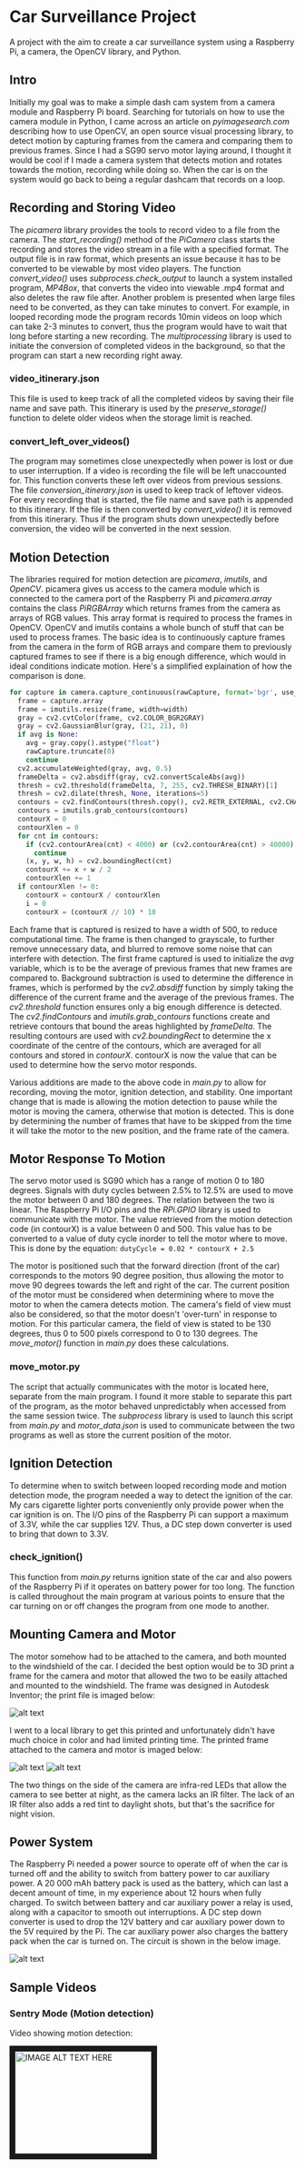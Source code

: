 # Car Surveillance Project
A project with the aim to create a car surveillance system using a Raspberry Pi, a camera, the OpenCV library, and Python.

## Intro
Initially my goal was to make a simple dash cam system from a camera module and Raspberry Pi board. Searching for
tutorials on how to use the camera module in Python, I came across an article on *pyimagesearch.com* describing how to use
OpenCV, an open source visual processing library, to detect motion by capturing frames from the camera and comparing them to previous frames. Since I had a SG90 servo motor laying around, I thought it would be cool if I made a camera system that detects motion
and rotates towards the motion, recording while doing so. When the car is on the system would go back to being a regular
dashcam that records on a loop.

## Recording and Storing Video
The *picamera* library provides the tools to record video to a file from the camera. The *start_recording()* method of the *PiCamera* class starts the recording and stores the video stream in a file with a specified format. The output file is in raw format, which presents an issue because it has to be converted to be viewable by most video players. The function *convert_video()* uses *subprocess.check_output* to launch a system installed program, *MP4Box*, that converts the video into viewable .mp4 format and also deletes the raw file after. Another problem is presented when large files need to be converted, as they can take minutes to convert. For example, in looped recording mode the program records 10min videos on loop which can take 2-3 minutes to convert, thus the program would have to wait that long before starting a new recording. The *multiprocessing* library is used to initiate the conversion of completed videos in the background, so that the program can start a new recording right away.

### video_itinerary.json
This file is used to keep track of all the completed videos by saving their file name and save path. This itinerary is used by the *preserve_storage()* function to delete older videos when the storage limit is reached.

### convert_left_over_videos()
The program may sometimes close unexpectedly when power is lost or due to user interruption. If a video is recording the file will be left unaccounted for. This function converts these left over videos from previous sessions. The file *conversion_itinerary.json* is used to keep track of leftover videos. For every recording that is started, the file name and save path is appended to this itinerary. If the file is then converted by *convert_video()* it is removed from this itinerary. Thus if the program shuts down unexpectedly before conversion, the video will be converted in the next session. 

## Motion Detection
The libraries required for motion detection are *picamera*, *imutils*, and *OpenCV*. picamera gives us access
to the camera module which is connected to the camera port of the Raspberry Pi and *picamera.array* contains the class
*PiRGBArray* which returns frames from the camera as arrays of RGB values. This array format is required to process the frames in OpenCV. OpenCV and imutils contains a whole bunch of stuff that can be used to process frames. The basic idea is to continuously capture frames from the camera in the form of RGB arrays and compare them to previously captured frames to see if there is a big enough difference, which would in ideal conditions indicate motion. Here's a simplified explaination of how the comparison is done. 
```python
for capture in camera.capture_continuous(rawCapture, format='bgr', use_video_port=True):
  frame = capture.array
  frame = imutils.resize(frame, width=width)  
  gray = cv2.cvtColor(frame, cv2.COLOR_BGR2GRAY) 
  gray = cv2.GaussianBlur(gray, (21, 21), 0)
  if avg is None:
    avg = gray.copy().astype("float")
    rawCapture.truncate(0)
    continue
  cv2.accumulateWeighted(gray, avg, 0.5)
  frameDelta = cv2.absdiff(gray, cv2.convertScaleAbs(avg))
  thresh = cv2.threshold(frameDelta, 7, 255, cv2.THRESH_BINARY)[1]
  thresh = cv2.dilate(thresh, None, iterations=5)
  contours = cv2.findContours(thresh.copy(), cv2.RETR_EXTERNAL, cv2.CHAIN_APPROX_SIMPLE)
  contours = imutils.grab_contours(contours)
  contourX = 0
  contourXlen = 0
  for cnt in contours:
    if (cv2.contourArea(cnt) < 4000) or (cv2.contourArea(cnt) > 40000):
      continue
    (x, y, w, h) = cv2.boundingRect(cnt)
    contourX += x + w / 2
    contourXlen += 1
  if contourXlen != 0:
    contourX = contourX / contourXlen
    i = 0
    contourX = (contourX // 10) * 10
```
Each frame that is captured is resized to have a width of 500, to reduce computational time. The frame is then changed to grayscale, to further remove unnecessary data, and blurred to remove some noise that can interfere with detection. The first frame captured is used to initialize the *avg* variable, which is to be the average of previous frames that new frames are compared to. Background subtraction is used to determine the difference in frames, which is performed by the *cv2.absdiff* function by simply taking the difference of the current frame and the average of the previous frames. The *cv2.threshold* function ensures only a big enough difference is detected. The *cv2.findContours* and *imutils.grab_contours* functions create and retrieve contours that bound the areas highlighted by *frameDelta*. The resulting contours are used with *cv2.boundingRect* to determine the x coordinate of the centre of the contours, which are averaged for all contours and stored in *contourX*. contourX is now the value that can be used to determine how the servo motor responds.

Various additions are made to the above code in *main.py* to allow for recording, moving the motor, ignition detection, and stability. One important change that is made is allowing the motion detection to pause while the motor is moving the camera, otherwise that motion is detected. This is done by determining the number of frames that have to be skipped from the time it will take the motor to the new position, and the frame rate of the camera.

## Motor Response To Motion
The servo motor used is SG90 which has a range of motion 0 to 180 degrees. Signals with duty cycles between 2.5% to 12.5% are used to move the motor between 0 and 180 degrees. The relation between the two is linear. The Raspberry Pi I/O pins and the *RPi.GPIO* library is used to communicate with the motor. The value retrieved from the motion detection code (in contourX) is a value between 0 and 500. This value has to be converted to a value of duty cycle inorder to tell the motor where to move. This is done by the equation: `dutyCycle = 0.02 * contourX + 2.5`

The motor is positioned such that the forward direction (front of the car) corresponds to the motors 90 degree position, thus allowing the motor to move 90 degrees towards the left and right of the car. The current position of the motor must be considered when determining where to move the motor to when the camera detects motion. The camera's field of view must also be considered, so that the motor doesn't 'over-turn' in response to motion. For this particular camera, the field of view is stated to be 130 degrees, thus 0 to 500 pixels correspond to 0 to 130 degrees. The *move_motor()* function in *main.py* does these calculations.

### move_motor.py
The script that actually communicates with the motor is located here, separate from the main program. I found it more stable to separate this part of the program, as the motor behaved unpredictably when accessed from the same session twice. The *subprocess* library is used to launch this script from *main.py* and *motor_data.json* is used to communicate between the two programs as well as store the current position of the motor. 

## Ignition Detection
To determine when to switch between looped recording mode and motion detection mode, the program needed a way to detect the ignition of the car. My cars cigarette lighter ports conveniently only provide power when the car ignition is on. The I/O pins of the Raspberry Pi can support a maximum of 3.3V, while the car supplies 12V. Thus, a DC step down converter is used to bring that down to 3.3V.

### check_ignition()
This function from *main.py* returns ignition state of the car and also powers of the Raspberry Pi if it operates on battery power for too long. The function is called throughout the main program at various points to ensure that the car turning on or off changes the program from one mode to another.

## Mounting Camera and Motor
The motor somehow had to be attached to the camera, and both mounted to the windshield of the car. I decided the best option would be to 3D print a frame for the camera and motor that allowed the two to be easily attached and mounted to the windshield. The frame was designed in Autodesk Inventor; the print file is imaged below:

![alt text](https://github.com/khans155/car_survaillance_project/blob/master/src/3d_print_image.PNG)

I went to a local library to get this printed and unfortunately didn't have much choice in color and had limited printing time. The printed frame attached to the camera and motor is imaged below:

![alt text](https://github.com/khans155/car_survaillance_project/blob/master/src/device_image.jpg)
![alt text](https://github.com/khans155/car_survaillance_project/blob/master/src/device.jpg)

The two things on the side of the camera are infra-red LEDs that allow the camera to see better at night, as the camera lacks an IR filter. The lack of an IR filter also adds a red tint to daylight shots, but that's the sacrifice for night vision. 

## Power System
The Raspberry Pi needed a power source to operate off of when the car is turned off and the ability to switch from battery power to car auxiliary power. A 20 000 mAh battery pack is used as the battery, which can last a decent amount of time, in my experience about 12 hours when fully charged. To switch between battery and car auxiliary power a relay is used, along with a capacitor to smooth out interruptions. A DC step down converter is used to drop the 12V battery and car auxiliary power down to the 5V required by the Pi. The car auxiliary power also charges the battery pack when the car is turned on. The circuit is shown in the below image. 

![alt text](https://github.com/khans155/car_survaillance_project/blob/master/src/power_circuit.jpg)

## Sample Videos

### Sentry Mode (Motion detection)
Video showing motion detection:

<a href="http://www.youtube.com/watch?feature=player_embedded&v=YG40hayJGPUg" target="_blank"><img src="http://img.youtube.com/vi/G40hayJGPUg/0.jpg" 
alt="IMAGE ALT TEXT HERE" width="240" height="180" border="10" /></a>

